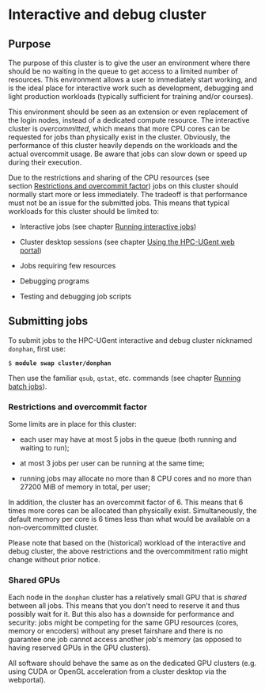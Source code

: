 # Interactive and debug cluster

## Purpose

The purpose of this cluster is to give the user an environment where
there should be no waiting in the queue to get access to a limited
number of resources. This environment allows a user to immediately
start working, and is the ideal place for interactive work such as
development, debugging and light production workloads (typically
sufficient for training and/or courses).

This environment should be seen as an extension or even replacement of the login nodes,
instead of a dedicated compute resource. The interactive cluster is
*overcommitted*, which means that more CPU cores can be requested for
jobs than physically exist in the cluster. Obviously, the performance of
this cluster heavily depends on the workloads and the actual overcommit
usage. Be aware that jobs can slow down or speed up during their
execution.

Due to the restrictions and sharing of the CPU resources (see
section [Restrictions and overcommit factor](./#restrictions-and-overcommit-factor)) jobs on this cluster
should normally start more or less immediately. The tradeoff is that
performance must not be an issue for the submitted jobs. This means that
typical workloads for this cluster should be limited to:

-   Interactive jobs (see
    chapter [Running interactive jobs](../running_interactive_jobs/#running-interactive-jobs))

-   Cluster desktop sessions (see
    chapter [Using the HPC-UGent web portal](../web_portal/#using-the-hpc-ugent-web-portal))

-   Jobs requiring few resources

-   Debugging programs

-   Testing and debugging job scripts

## Submitting jobs

To submit jobs to the HPC-UGent interactive and debug cluster nicknamed
`donphan`, first use:

<pre><code>$ <b>module swap cluster/donphan</b>
</code></pre>

Then use the familiar `qsub`, `qstat`, etc. commands (see
chapter [Running batch jobs](../running_batch_jobs/#running-batch-jobs)).

### Restrictions and overcommit factor

Some limits are in place for this cluster:

-   each user may have at most 5 jobs in the queue (both running and
    waiting to run);

-   at most 3 jobs per user can be running at the same time;

-   running jobs may allocate no more than 8 CPU cores and no more than
    27200 MiB of memory in total, per user;

In addition, the cluster has an overcommit factor of 6. This means that
6 times more cores can be allocated than physically exist.
Simultaneously, the default memory per core is 6 times less than what
would be available on a non-overcommitted cluster.

Please note that based on the (historical) workload of the interactive
and debug cluster, the above restrictions and the overcommitment ratio
might change without prior notice.

### Shared GPUs

Each node in the `donphan` cluster has a relatively small GPU that is *shared* between all jobs.
This means that you don't need to reserve it and thus possibly wait for it.
But this also has a downside for performance and security: jobs might be competing for the same GPU resources (cores, memory or encoders) without
any preset fairshare and there is no guarantee one job cannot access another job's memory
(as opposed to having reserved GPUs in the GPU clusters).

All software should behave the same as on the dedicated GPU clusters (e.g. using CUDA or OpenGL acceleration
from a cluster desktop via the webportal).
